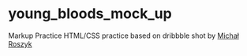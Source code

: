 # young_bloods_mock_up
Markup Practice
HTML/CSS practice based on dribbble shot by [Michał Roszyk](https://dribbble.com/shots/3784073-Youngbloods/attachments/852648)
